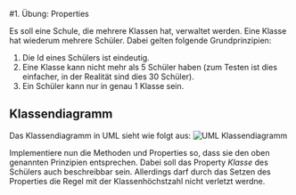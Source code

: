 #1. Übung: Properties

Es soll eine Schule, die mehrere Klassen hat, verwaltet werden. Eine Klasse hat wiederum mehrere Schüler. Dabei gelten folgende Grundprinzipien:
1. Die Id eines Schülers ist eindeutig.
2. Eine Klasse kann nicht mehr als 5 Schüler haben (zum Testen ist dies einfacher, in der Realität sind dies 30 Schüler).
3. Ein Schüler kann nur in genau 1 Klasse sein.

##  Klassendiagramm
Das Klassendiagramm in UML sieht wie folgt aus:
![UML Klassendiagramm](https://github.com/schletz/fachtheorie_1617/blob/master/uebung1/SchulVwKlassendiagramm2.png)

Implementiere nun die Methoden und Properties so, dass sie den oben genannten Prinzipien entsprechen. Dabei soll das Property *Klasse* des Schülers auch beschreibbar sein. Allerdings darf durch das Setzen des Properties die Regel mit der Klassenhöchstzahl nicht verletzt werdne.
